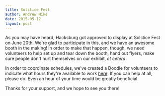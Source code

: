 ```yaml
---
title: Solstice Fest
author: Andrew Mike
date: 2015-05-12
layout: post
---
```


As you may have heard, Hacksburg got approved to display at Solstice Fest on June 20th. We're glad to participate in this, and we have an awesome booth in the making! In order to make that happen, though, we need volunteers to help set up and tear down the booth, hand out flyers, make sure people don't hurt themselves on our exhibit, *et cetera*.

In order to coordinate schedules, we've created a Doodle for volunteers to indicate what hours they're available to work [here](http://doodle.com/9r642p2cwcedy25n). If you can help at all, please do. Even an hour of your time would be greatly beneficial.

Thanks for your support, and we hope to see you there!